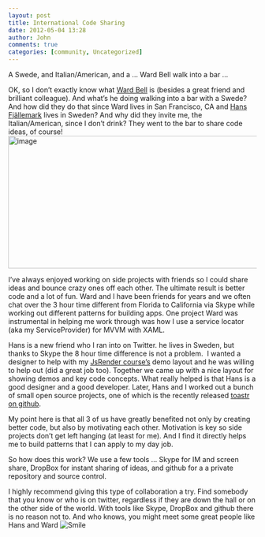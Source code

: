 ```yaml
---
layout: post
title: International Code Sharing
date: 2012-05-04 13:28
author: John
comments: true
categories: [community, Uncategorized]
---
```

<p>A Swede, and Italian/American, and a … Ward Bell walk into a bar …</p> <p align="left">OK, so I don’t exactly know what <a href="https://twitter.com/#!/wardbell">Ward Bell</a> is (besides a great friend and brilliant colleague). And what’s he doing walking into a bar with a Swede? And how did they do that since Ward lives in San Francisco, CA and <a href="https://twitter.com/#!/hfjallemark">Hans Fjällemark</a> lives in Sweden? And why did they invite me, the Italian/American, since I don’t drink? They went to the bar to share code ideas, of course!<a href="http://images.johnpapa.net/wp-content/uploads/media/Windows-Live-Writer/5f8c7c51c063_78B7/image_4.png"><img style="background-image: none; border-right-width: 0px; padding-left: 0px; padding-right: 0px; display: inline; border-top-width: 0px; border-bottom-width: 0px; border-left-width: 0px; padding-top: 0px" title="image" border="0" alt="image" src="http://images.johnpapa.net/wp-content/uploads/media/Windows-Live-Writer/5f8c7c51c063_78B7/image_thumb_1.png" width="520" height="269"></a></p> <p align="left">I’ve always enjoyed working on side projects with friends so I could share ideas and bounce crazy ones off each other. The ultimate result is better code and a lot of fun. Ward and I have been friends for years and we often chat over the 3 hour time different from Florida to California via Skype while working out different patterns for building apps. One project Ward was instrumental in helping me work through was how I use a service locator (aka my ServiceProvider) for MVVM with XAML.</p> <p align="left">Hans is a new friend who I ran into on Twitter. he lives in Sweden, but thanks to Skype the 8 hour time difference is not a problem.&nbsp; I wanted a designer to help with my <a href="http://jpapa.me/jsrenderps">JsRender course’s</a> demo layout and he was willing to help out (did a great job too). Together we came up with a nice layout for showing demos and key code concepts. What really helped is that Hans is a good designer and a good developer. Later, Hans and I worked out a bunch of small open source projects, one of which is the recently released <a href="https://github.com/CodeSeven/toastr">toastr on github</a>.</p> <p align="left">My point here is that all 3 of us have greatly benefited not only by creating better code, but also by motivating each other. Motivation is key so side projects don’t get left hanging (at least for me). And I find it directly helps me to build patterns that I can apply to my day job. </p> <p align="left">So how does this work? We use a few tools … Skype for IM and screen share, DropBox for instant sharing of ideas, and github for a a private repository and source control. </p> <p align="left">I highly recommend giving this type of collaboration a try. Find somebody that you know or who is on twitter, regardless if they are down the hall or on the other side of the world. With tools like Skype, DropBox and github there is no reason not to. And who knows, you might meet some great people like Hans and Ward <img style="border-bottom-style: none; border-left-style: none; border-top-style: none; border-right-style: none" class="wlEmoticon wlEmoticon-smile" alt="Smile" src="http://images.johnpapa.net/wp-content/uploads/media/Windows-Live-Writer/5f8c7c51c063_78B7/wlEmoticon-smile_2.png"></p>

